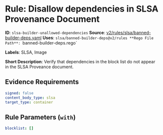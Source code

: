 # Rule: Disallow dependencies in SLSA Provenance Document

**ID**: `slsa-builder-unallowed-dependencies`
**Source**: [v2/rules/slsa/banned-builder-deps.yaml](https://github.com/scribe-public/sample-policies/v2/rules/slsa/banned-builder-deps.yaml)
**Uses**: `slsa/banned-builder-deps@v2/rules
**Rego File Path**: `banned-builder-deps.rego`

**Labels**: SLSA, Image

**Short Description**: Verify that dependencies in the block list do not appear in the SLSA Proveance document.

## Evidence Requirements

```yaml
signed: false
content_body_type: slsa
target_type: container
```
## Rule Parameters (`with`)

```yaml
blocklist: []
```
